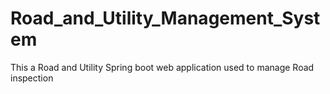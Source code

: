 # Road_and_Utility_Management_System
This a Road and Utility Spring boot web application used to manage Road inspection
